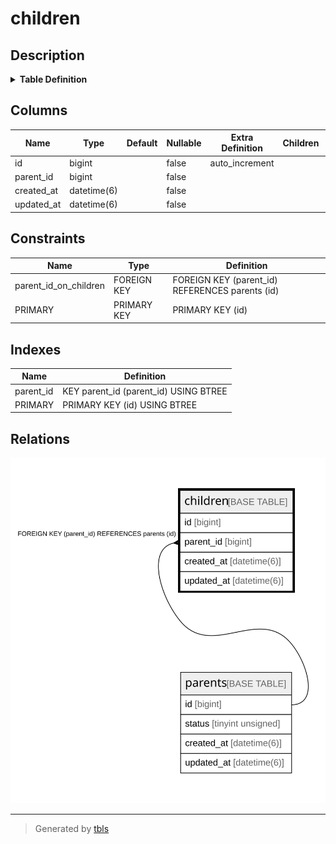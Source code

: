 # children

## Description

<details>
<summary><strong>Table Definition</strong></summary>

```sql
CREATE TABLE `children` (
  `id` bigint NOT NULL AUTO_INCREMENT,
  `parent_id` bigint NOT NULL,
  `created_at` datetime(6) NOT NULL,
  `updated_at` datetime(6) NOT NULL,
  PRIMARY KEY (`id`),
  KEY `parent_id` (`parent_id`),
  CONSTRAINT `parent_id_on_children` FOREIGN KEY (`parent_id`) REFERENCES `parents` (`id`) ON DELETE CASCADE
) ENGINE=InnoDB DEFAULT CHARSET=utf8mb4 COLLATE=utf8mb4_general_ci
```

</details>

## Columns

| Name | Type | Default | Nullable | Extra Definition | Children | Parents | Comment |
| ---- | ---- | ------- | -------- | ---------------- | -------- | ------- | ------- |
| id | bigint |  | false | auto_increment |  |  |  |
| parent_id | bigint |  | false |  |  | [parents](parents.md) |  |
| created_at | datetime(6) |  | false |  |  |  |  |
| updated_at | datetime(6) |  | false |  |  |  |  |

## Constraints

| Name | Type | Definition |
| ---- | ---- | ---------- |
| parent_id_on_children | FOREIGN KEY | FOREIGN KEY (parent_id) REFERENCES parents (id) |
| PRIMARY | PRIMARY KEY | PRIMARY KEY (id) |

## Indexes

| Name | Definition |
| ---- | ---------- |
| parent_id | KEY parent_id (parent_id) USING BTREE |
| PRIMARY | PRIMARY KEY (id) USING BTREE |

## Relations

![er](children.svg)

---

> Generated by [tbls](https://github.com/k1LoW/tbls)
